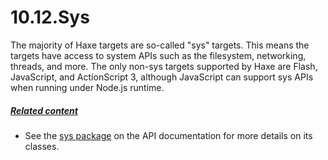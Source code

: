 # 10.12.Sys

The majority of Haxe targets are so-called "sys" targets. This means the targets have access to system APIs such as the filesystem, networking, threads, and more. The only non-sys targets supported by Haxe are Flash, JavaScript, and ActionScript 3, although JavaScript can support sys APIs when running under Node.js runtime.



##### [Related content](https://haxe.org/manual/std-sys.html#related-content)

- See the [sys package](https://api.haxe.org/sys/) on the API documentation for more details on its classes.